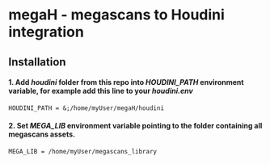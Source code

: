 megaH - megascans to Houdini integration
===========================

Installation
------------

#### 1. Add *houdini* folder from this repo into *HOUDINI_PATH* environment variable, for example add this line to your *houdini.env*
```
HOUDINI_PATH = &;/home/myUser/megaH/houdini
```

#### 2. Set *MEGA_LIB* environment variable pointing to the folder containing all megascans assets.
```
MEGA_LIB = /home/myUser/megascans_library
```